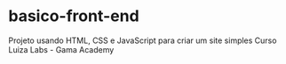 # basico-front-end
Projeto usando HTML, CSS e JavaScript para criar um site simples
Curso Luiza Labs - Gama Academy
